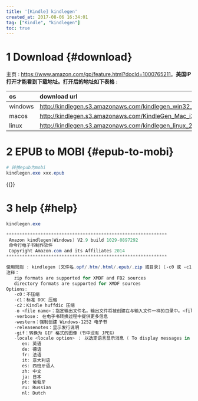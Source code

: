 ```yaml
---
title: '[Kindle] kindlegen'
created_at: 2017-08-06 16:34:01
tag: ["Kindle", "kindlegen"]
toc: true
---
```



# 1 Download {#download}

主页 : <https://www.amazon.com/gp/feature.html?docId=1000765211>。**美国IP打开才能看到下载地址。打开后的地址如下表格** : 

| os      | download url                                                             |
| :------ | :----------------------------------------------------------------------- |
| windows | <http://kindlegen.s3.amazonaws.com/kindlegen_win32_v2_9.zip>             |
| macos   | <http://kindlegen.s3.amazonaws.com/KindleGen_Mac_i386_v2_9.zip>          |
| linux   | <http://kindlegen.s3.amazonaws.com/kindlegen_linux_2.6_i386_v2_9.tar.gz> |


# 2 EPUB to MOBI {#epub-to-mobi}


```powershell
# 转换epub为mobi
kindlegen.exe xxx.epub
```

{{<highlight-file path="epub-to-mobi.bat"  lang="cmd">}}

# 3 help {#help}

```powershell
kindlegen.exe

*************************************************************
 Amazon kindlegen(Windows) V2.9 build 1029-0897292
 命令行电子书制作软件
 Copyright Amazon.com and its Affiliates 2014
*************************************************************

使用规则 : kindlegen [文件名.opf/.htm/.html/.epub/.zip 或目录] [-c0 或 -c1 或 c2] [-verbose] [-western] [-o <文件名>]
注释：
   zip formats are supported for XMDF and FB2 sources
   directory formats are supported for XMDF sources
Options:
   -c0：不压缩
   -c1：标准 DOC 压缩
   -c2：Kindle huffdic 压缩
   -o <file name>：指定输出文件名。输出文件将被创建在与输入文件一样的目录中。<file name> 不应该包含目录路径。
   -verbose： 在电子书转换过程中提供更多信息
   -western：强制创建 Windows-1252 电子书
   -releasenotes：显示发行说明
   -gif：转换为 GIF 格式的图像（书中没有 JPEG）
   -locale <locale option> ： 以选定语言显示消息 ( To display messages in selected language )
      en: 英语
      de: 德语
      fr: 法语
      it: 意大利语
      es: 西班牙语人
      zh: 中文
      ja: 日本
      pt: 葡萄牙
      ru: Russian
      nl: Dutch
```
